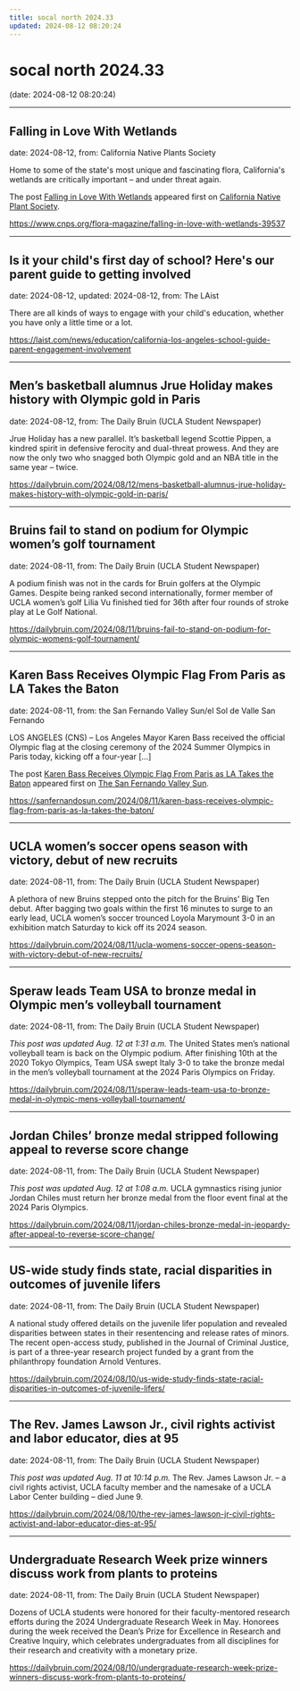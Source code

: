 ```yaml
---
title: socal north 2024.33
updated: 2024-08-12 08:20:24
---
```


# socal north 2024.33

(date: 2024-08-12 08:20:24)

---

## Falling in Love With Wetlands

date: 2024-08-12, from: California Native Plants Society

<p>Home to some of the state's most unique and fascinating flora, California's wetlands are critically important – and under threat again.</p>
<p>The post <a href="https://www.cnps.org/flora-magazine/falling-in-love-with-wetlands-39537">Falling in Love With Wetlands</a> appeared first on <a href="https://www.cnps.org">California Native Plant Society</a>.</p>
 

<https://www.cnps.org/flora-magazine/falling-in-love-with-wetlands-39537>

---

## Is it your child's first day of school? Here's our parent guide to getting involved

date: 2024-08-12, updated: 2024-08-12, from: The LAist

There are all kinds of ways to engage with your child's education, whether you have only a little time or a lot. 

<https://laist.com/news/education/california-los-angeles-school-guide-parent-engagement-involvement>

---

## Men’s basketball alumnus Jrue Holiday makes history with Olympic gold in Paris

date: 2024-08-12, from: The Daily Bruin (UCLA Student Newspaper)

Jrue Holiday has a new parallel.
It&#8217;s basketball legend Scottie Pippen, a kindred spirit in defensive ferocity and dual-threat prowess. 
And they are now the only two who snagged both Olympic gold and an NBA title in the same year &#8211; twice. 

<https://dailybruin.com/2024/08/12/mens-basketball-alumnus-jrue-holiday-makes-history-with-olympic-gold-in-paris/>

---

## Bruins fail to stand on podium for Olympic women’s golf tournament

date: 2024-08-11, from: The Daily Bruin (UCLA Student Newspaper)

A podium finish was not in the cards for Bruin golfers at the Olympic Games.
Despite being ranked second internationally, former member of UCLA women&#8217;s golf Lilia Vu finished tied for 36th after four rounds of stroke play at Le Golf National. 

<https://dailybruin.com/2024/08/11/bruins-fail-to-stand-on-podium-for-olympic-womens-golf-tournament/>

---

## Karen Bass Receives Olympic Flag From Paris as LA Takes the Baton

date: 2024-08-11, from: the San Fernando Valley Sun/el Sol de Valle San Fernando

<p>LOS ANGELES (CNS) &#8211; Los Angeles Mayor Karen Bass received the official Olympic flag at the closing ceremony of the 2024 Summer Olympics in Paris today, kicking off a four-year [&#8230;]</p>
<p>The post <a href="https://sanfernandosun.com/2024/08/11/karen-bass-receives-olympic-flag-from-paris-as-la-takes-the-baton/">Karen Bass Receives Olympic Flag From Paris as LA Takes the Baton</a> appeared first on <a href="https://sanfernandosun.com">The San Fernando Valley Sun</a>.</p>
 

<https://sanfernandosun.com/2024/08/11/karen-bass-receives-olympic-flag-from-paris-as-la-takes-the-baton/>

---

## UCLA women’s soccer opens season with victory, debut of new recruits

date: 2024-08-11, from: The Daily Bruin (UCLA Student Newspaper)

A plethora of new Bruins stepped onto the pitch for the Bruins&#8217; Big Ten debut.
After bagging two goals within the first 16 minutes to surge to an early lead, UCLA women&#8217;s soccer trounced Loyola Marymount 3-0 in an exhibition match Saturday to kick off its 2024 season. 

<https://dailybruin.com/2024/08/11/ucla-womens-soccer-opens-season-with-victory-debut-of-new-recruits/>

---

## Speraw leads Team USA to bronze medal in Olympic men’s volleyball tournament

date: 2024-08-11, from: The Daily Bruin (UCLA Student Newspaper)

<em>This post was updated Aug. 12 at 1:31 a.m.</em>
The United States men’s national volleyball team is back on the Olympic podium.
After finishing 10th at the 2020 Tokyo Olympics, Team USA swept Italy 3-0 to take the bronze medal in the men&#8217;s volleyball tournament at the 2024 Paris Olympics on Friday. 

<https://dailybruin.com/2024/08/11/speraw-leads-team-usa-to-bronze-medal-in-olympic-mens-volleyball-tournament/>

---

## Jordan Chiles’ bronze medal stripped following appeal to reverse score change

date: 2024-08-11, from: The Daily Bruin (UCLA Student Newspaper)

<em>This post was updated Aug. 12 at 1:08 a.m.</em>
UCLA gymnastics rising junior Jordan Chiles must return her bronze medal from the floor event final at the 2024 Paris Olympics. 

<https://dailybruin.com/2024/08/11/jordan-chiles-bronze-medal-in-jeopardy-after-appeal-to-reverse-score-change/>

---

## US-wide study finds state, racial disparities in outcomes of juvenile lifers

date: 2024-08-11, from: The Daily Bruin (UCLA Student Newspaper)

A national study offered details on the juvenile lifer population and revealed disparities between states in their resentencing and release rates of minors. 
The recent open-access study, published in the Journal of Criminal Justice, is part of a three-year research project funded by a grant from the philanthropy foundation Arnold Ventures. 

<https://dailybruin.com/2024/08/10/us-wide-study-finds-state-racial-disparities-in-outcomes-of-juvenile-lifers/>

---

## The Rev. James Lawson Jr., civil rights activist and labor educator, dies at 95

date: 2024-08-11, from: The Daily Bruin (UCLA Student Newspaper)

<em>This post was updated Aug. 11 at 10:14 p.m.</em>
The Rev. James Lawson Jr. – a civil rights activist, UCLA faculty member and the namesake of a UCLA Labor Center building – died June 9. 

<https://dailybruin.com/2024/08/10/the-rev-james-lawson-jr-civil-rights-activist-and-labor-educator-dies-at-95/>

---

## Undergraduate Research Week prize winners discuss work from plants to proteins

date: 2024-08-11, from: The Daily Bruin (UCLA Student Newspaper)

Dozens of UCLA students were honored for their faculty-mentored research efforts during the 2024 Undergraduate Research Week in May.
Honorees during the week received the Dean&#8217;s Prize for Excellence in Research and Creative Inquiry, which celebrates undergraduates from all disciplines for their research and creativity with a monetary prize. 

<https://dailybruin.com/2024/08/10/undergraduate-research-week-prize-winners-discuss-work-from-plants-to-proteins/>

